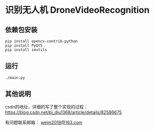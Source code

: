 # 识别无人机 DroneVideoRecognition

## 依赖包安装

    pip install opencv-contrib-python
    pip install PyQt5
    pip install imutils

## 运行

    ./main.py

## 其他说明

csdn的地址，详细的写了整个实现的过程：
https://blog.csdn.net/bi_diu1368/article/details/82586675

有问题联系邮箱：
weim2018@163.com
